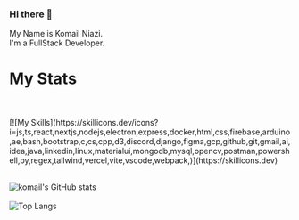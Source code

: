 ### Hi there 👋
My Name is Komail Niazi. <br/>
I'm a FullStack Developer.

<!--
**GoNiazi/GoNiazi** is a ✨ _special_ ✨ repository because its `README.md` (this file) appears on your GitHub profile.

Here are some ideas to get you started:

- 🔭 I’m currently working on ...
- 🌱 I’m currently learning ...
- 👯 I’m looking to collaborate on ...
- 🤔 I’m looking for help with ...
- 💬 Ask me about ...
- 📫 How to reach me: ...
- 😄 Pronouns: ...
- ⚡ Fun fact: ...
-->
<h1>My Stats</h1>
<br/>
<br/>
[![My Skills](https://skillicons.dev/icons?i=js,ts,react,nextjs,nodejs,electron,express,docker,html,css,firebase,arduino,ae,bash,bootstrap,c,cs,cpp,d3,discord,django,figma,gcp,github,git,gmail,ai,idea,java,linkedin,linux,materialui,mongodb,mysql,opencv,postman,powershell,py,regex,tailwind,vercel,vite,vscode,webpack,)](https://skillicons.dev)

<!--<a href="https://app.daily.dev/komailniazi"><img src="https://api.daily.dev/devcards/841462daf6d348f79a854c7a08e84525.png?r=2p6" width="400" alt="komailniazi's Dev Card"/></a>-->
<br/>
<br/>

![komail's GitHub stats](https://github-readme-stats.vercel.app/api?username=GoNiazi&show_icons=true&theme=transparent)
<br/>
<br/>
![Top Langs](https://github-readme-stats.vercel.app/api/top-langs/?username=GoNiazi&langs_count=8&theme=transparent)


